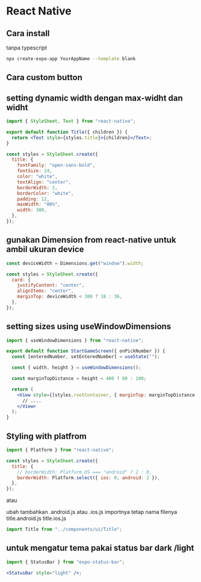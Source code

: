 # React Native

## Cara install

tanpa typescript

```sh
npx create-expo-app YourAppName --template blank
```

## Cara custom button

## setting dynamic width dengan max-widht dan widht

```jsx
import { StyleSheet, Text } from "react-native";

export default function Title({ children }) {
  return <Text style={styles.title}>{children}</Text>;
}

const styles = StyleSheet.create({
  title: {
    fontFamily: "open-sans-bold",
    fontSize: 24,
    color: "white",
    textAlign: "center",
    borderWidth: 2,
    borderColor: "white",
    padding: 12,
    maxWidth: "80%",
    width: 300,
  },
});
```

## gunakan Dimension from react-native untuk ambil ukuran device

```jsx
const deviceWidth = Dimensions.get("window").width;

const styles = StyleSheet.create({
  card: {
    justifyContent: "center",
    alignItems: "center",
    marginTop: deviceWidth < 380 ? 18 : 36,
  },
});
```

## setting sizes using useWindowDimensions

```jsx
import { useWindowDimensions } from "react-native";

export default function StartGameScreen({ onPickNumber }) {
  const [enteredNumber, setEnteredNumber] = useState("");

  const { width, height } = useWindowDimensions();

  const marginTopDistance = height < 400 ? 60 : 100;

  return (
    <View style={[styles.rootContainer, { marginTop: marginTopDistance }]}>
      // ....
    </View>
  );
}
```

## Styling with platfrom

```jsx
import { Platform } from "react-native";

const styles = StyleSheet.create({
  title: {
    // borderWidth: Platform.OS === "android" ? 2 : 0,
    borderWidth: Platform.select({ ios: 0, android: 2 }),
  },
});
```

atau

ubah tambahkan .android.js atau .ios.js
importnya tetap nama filenya
title.android.js
title.ios.js

```jsx
import Title from "../components/ui/Title";
```

## untuk mengatur tema pakai status bar dark /light

```jsx
import { StatusBar } from "expo-status-bar";

<StatusBar style="light" />;
```
